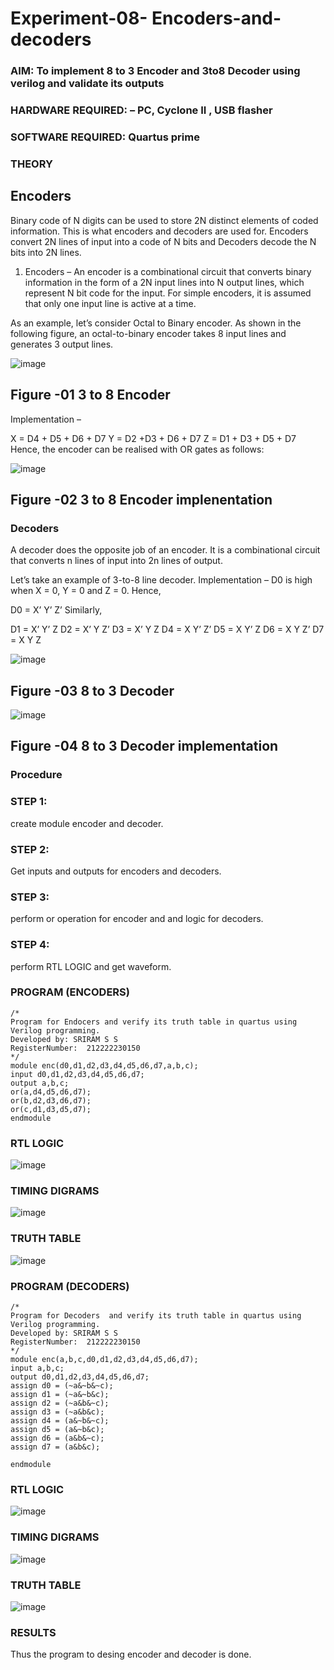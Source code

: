 # Experiment-08- Encoders-and-decoders 
### AIM: To implement 8 to 3 Encoder and  3to8 Decoder using verilog and validate its outputs
### HARDWARE REQUIRED:  – PC, Cyclone II , USB flasher
### SOFTWARE REQUIRED:   Quartus prime
### THEORY 

## Encoders
Binary code of N digits can be used to store 2N distinct elements of coded information. This is what encoders and decoders are used for. Encoders convert 2N lines of input into a code of N bits and Decoders decode the N bits into 2N lines.

1. Encoders –
An encoder is a combinational circuit that converts binary information in the form of a 2N input lines into N output lines, which represent N bit code for the input. For simple encoders, it is assumed that only one input line is active at a time.

As an example, let’s consider Octal to Binary encoder. As shown in the following figure, an octal-to-binary encoder takes 8 input lines and generates 3 output lines.

![image](https://user-images.githubusercontent.com/36288975/171543588-bc0746df-a173-4b35-989e-5fb7d385fe8a.png)
## Figure -01 3 to 8 Encoder 


Implementation –

X = D4 + D5 + D6 + D7
Y = D2 +D3 + D6 + D7
Z = D1 + D3 + D5 + D7 
Hence, the encoder can be realised with OR gates as follows:


![image](https://user-images.githubusercontent.com/36288975/171543740-68403b82-aa93-4c98-9343-f32b14885a2e.png)
## Figure -02 3 to 8 Encoder implenentation 

 ### Decoders 
A decoder does the opposite job of an encoder. It is a combinational circuit that converts n lines of input into 2n lines of output.

Let’s take an example of 3-to-8 line decoder.
Implementation –
D0 is high when X = 0, Y = 0 and Z = 0. Hence,

D0 = X’ Y’ Z’ 
Similarly,

D1 = X’ Y’ Z
D2 = X’ Y Z’
D3 = X’ Y Z
D4 = X Y’ Z’
D5 = X Y’ Z
D6 = X Y Z’
D7 = X Y Z 


![image](https://user-images.githubusercontent.com/36288975/171543978-ee2d0671-2846-40a1-8705-507fd6287a49.png)
## Figure -03 8 to 3 Decoder 



![image](https://user-images.githubusercontent.com/36288975/171543866-5a6eace6-8683-49d7-9c4f-a7cb30ec3035.png)
## Figure -04 8 to 3 Decoder implementation 

### Procedure
### STEP 1:
create module encoder and decoder.

### STEP 2:
Get inputs and outputs for encoders and decoders.

### STEP 3:
perform or operation for encoder and and logic for decoders.

### STEP 4:
perform RTL LOGIC and get waveform.



### PROGRAM (ENCODERS)
```
/*
Program for Endocers and verify its truth table in quartus using Verilog programming.
Developed by: SRIRAM S S
RegisterNumber:  212222230150
*/
module enc(d0,d1,d2,d3,d4,d5,d6,d7,a,b,c);
input d0,d1,d2,d3,d4,d5,d6,d7;
output a,b,c;
or(a,d4,d5,d6,d7);
or(b,d2,d3,d6,d7);
or(c,d1,d3,d5,d7);
endmodule
```

### RTL LOGIC  

![image](https://github.com/kaviya2839/Experiment-08-Encoders-and-decoders-/assets/120553351/30a4a545-5ae5-4e3d-a28b-dd32c7148b99)


### TIMING DIGRAMS  

![image](https://github.com/kaviya2839/Experiment-08-Encoders-and-decoders-/assets/120553351/8865f77b-0611-4d49-a38b-338e0acc6faa)


### TRUTH TABLE 

![image](https://github.com/kaviya2839/Experiment-08-Encoders-and-decoders-/assets/120553351/a1e53025-3871-470c-847d-930985afa0de)


### PROGRAM (DECODERS)
```
/*
Program for Decoders  and verify its truth table in quartus using Verilog programming.
Developed by: SRIRAM S S
RegisterNumber:  212222230150
*/
module enc(a,b,c,d0,d1,d2,d3,d4,d5,d6,d7);
input a,b,c;
output d0,d1,d2,d3,d4,d5,d6,d7;
assign d0 = (~a&~b&~c);
assign d1 = (~a&~b&c);
assign d2 = (~a&b&~c);
assign d3 = (~a&b&c);
assign d4 = (a&~b&~c);
assign d5 = (a&~b&c);
assign d6 = (a&b&~c);
assign d7 = (a&b&c);

endmodule 
```
### RTL LOGIC
![image](https://github.com/kaviya2839/Experiment-08-Encoders-and-decoders-/assets/120553351/fbf521d9-36f3-44ee-8493-93d2441b3310)

### TIMING DIGRAMS 
![image](https://github.com/kaviya2839/Experiment-08-Encoders-and-decoders-/assets/120553351/7bfeca1f-c8a3-47f6-9992-7f8cc8ddea98)

### TRUTH TABLE 
![image](https://github.com/kaviya2839/Experiment-08-Encoders-and-decoders-/assets/120553351/93ccb3cd-a2fe-48d2-aef2-f16c7a8f86e9)

### RESULTS 
Thus the program to desing encoder and decoder is done.
